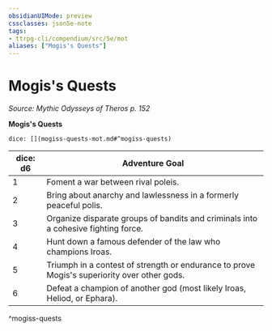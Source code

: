 ```yaml
---
obsidianUIMode: preview
cssclasses: json5e-note
tags:
- ttrpg-cli/compendium/src/5e/mot
aliases: ["Mogis's Quests"]
---
```

# Mogis's Quests
*Source: Mythic Odysseys of Theros p. 152* 

**Mogis's Quests**

`dice: [](mogiss-quests-mot.md#^mogiss-quests)`

| dice: d6 | Adventure Goal |
|----------|----------------|
| 1 | Foment a war between rival poleis. |
| 2 | Bring about anarchy and lawlessness in a formerly peaceful polis. |
| 3 | Organize disparate groups of bandits and criminals into a cohesive fighting force. |
| 4 | Hunt down a famous defender of the law who champions Iroas. |
| 5 | Triumph in a contest of strength or endurance to prove Mogis's superiority over other gods. |
| 6 | Defeat a champion of another god (most likely Iroas, Heliod, or Ephara). |
^mogiss-quests